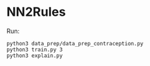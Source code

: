 # NN2Rules

Run:
```
python3 data_prep/data_prep_contraception.py
python3 train.py 3
python3 explain.py
```
